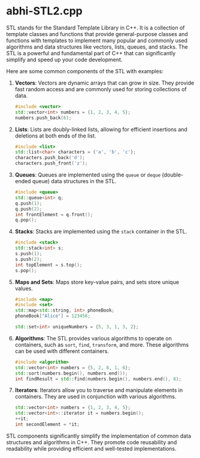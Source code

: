 # abhi-STL2.cpp
STL stands for the Standard Template Library in C++. It is a collection of template classes and functions that provide general-purpose classes and functions with templates to implement many popular and commonly used algorithms and data structures like vectors, lists, queues, and stacks. The STL is a powerful and fundamental part of C++ that can significantly simplify and speed up your code development.

Here are some common components of the STL with examples:

1. **Vectors**:
   Vectors are dynamic arrays that can grow in size. They provide fast random access and are commonly used for storing collections of data.

   ```cpp
   #include <vector>
   std::vector<int> numbers = {1, 2, 3, 4, 5};
   numbers.push_back(6);
   ```

2. **Lists**:
   Lists are doubly-linked lists, allowing for efficient insertions and deletions at both ends of the list.

   ```cpp
   #include <list>
   std::list<char> characters = {'a', 'b', 'c'};
   characters.push_back('d');
   characters.push_front('z');
   ```

3. **Queues**:
   Queues are implemented using the `queue` or `deque` (double-ended queue) data structures in the STL.

   ```cpp
   #include <queue>
   std::queue<int> q;
   q.push(1);
   q.push(2);
   int frontElement = q.front();
   q.pop();
   ```

4. **Stacks**:
   Stacks are implemented using the `stack` container in the STL.

   ```cpp
   #include <stack>
   std::stack<int> s;
   s.push(1);
   s.push(2);
   int topElement = s.top();
   s.pop();
   ```

5. **Maps and Sets**:
   Maps store key-value pairs, and sets store unique values.

   ```cpp
   #include <map>
   #include <set>
   std::map<std::string, int> phoneBook;
   phoneBook["Alice"] = 123456;
   
   std::set<int> uniqueNumbers = {5, 3, 1, 3, 2};
   ```

6. **Algorithms**:
   The STL provides various algorithms to operate on containers, such as `sort`, `find`, `transform`, and more. These algorithms can be used with different containers.

   ```cpp
   #include <algorithm>
   std::vector<int> numbers = {5, 2, 8, 1, 6};
   std::sort(numbers.begin(), numbers.end());
   int findResult = std::find(numbers.begin(), numbers.end(), 8);
   ```

7. **Iterators**:
   Iterators allow you to traverse and manipulate elements in containers. They are used in conjunction with various algorithms.

   ```cpp
   std::vector<int> numbers = {1, 2, 3, 4, 5};
   std::vector<int>::iterator it = numbers.begin();
   ++it;
   int secondElement = *it;
   ```

STL components significantly simplify the implementation of common data structures and algorithms in C++. They promote code reusability and readability while providing efficient and well-tested implementations.
